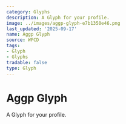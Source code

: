 ```yaml
---
category: Glyphs
description: A Glyph for your profile.
image: ../images/aggp-glyph-e7b1350e46.png
last_updated: '2025-09-17'
name: Aggp Glyph
source: WFCD
tags:
- Glyph
- Glyphs
tradable: false
type: Glyph
---
```


# Aggp Glyph

A Glyph for your profile.

